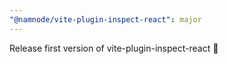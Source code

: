 ```yaml
---
"@namnode/vite-plugin-inspect-react": major
---
```


Release first version of vite-plugin-inspect-react 💞
